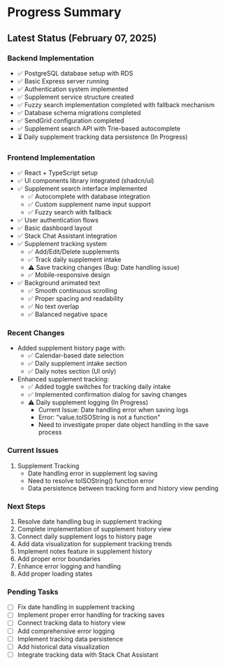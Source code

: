 # Progress Summary

## Latest Status (February 07, 2025)

### Backend Implementation
- ✅ PostgreSQL database setup with RDS
- ✅ Basic Express server running
- ✅ Authentication system implemented
- ✅ Supplement service structure created
- ✅ Fuzzy search implementation completed with fallback mechanism
- ✅ Database schema migrations completed
- ✅ SendGrid configuration completed
- ✅ Supplement search API with Trie-based autocomplete
- ⏳ Daily supplement tracking data persistence (In Progress)

### Frontend Implementation
- ✅ React + TypeScript setup
- ✅ UI components library integrated (shadcn/ui)
- ✅ Supplement search interface implemented
  - ✅ Autocomplete with database integration
  - ✅ Custom supplement name input support
  - ✅ Fuzzy search with fallback
- ✅ User authentication flows
- ✅ Basic dashboard layout
- ✅ Stack Chat Assistant integration
- ✅ Supplement tracking system
  - ✅ Add/Edit/Delete supplements
  - ✅ Track daily supplement intake
  - ⚠️ Save tracking changes (Bug: Date handling issue)
  - ✅ Mobile-responsive design
- ✅ Background animated text
  - ✅ Smooth continuous scrolling
  - ✅ Proper spacing and readability
  - ✅ No text overlap
  - ✅ Balanced negative space

### Recent Changes
- Added supplement history page with:
  - ✅ Calendar-based date selection
  - ✅ Daily supplement intake section
  - ✅ Daily notes section (UI only)
- Enhanced supplement tracking:
  - ✅ Added toggle switches for tracking daily intake
  - ✅ Implemented confirmation dialog for saving changes
  - ⚠️ Daily supplement logging (In Progress)
    - Current Issue: Date handling error when saving logs
    - Error: "value.toISOString is not a function"
    - Need to investigate proper date object handling in the save process

### Current Issues
1. Supplement Tracking
   - Date handling error in supplement log saving
   - Need to resolve toISOString() function error
   - Data persistence between tracking form and history view pending

### Next Steps
1. Resolve date handling bug in supplement tracking
2. Complete implementation of supplement history view
3. Connect daily supplement logs to history page
4. Add data visualization for supplement tracking trends
5. Implement notes feature in supplement history
6. Add proper error boundaries
7. Enhance error logging and handling
8. Add proper loading states

### Pending Tasks
- [ ] Fix date handling in supplement tracking
- [ ] Implement proper error handling for tracking saves
- [ ] Connect tracking data to history view
- [ ] Add comprehensive error logging
- [ ] Implement tracking data persistence
- [ ] Add historical data visualization
- [ ] Integrate tracking data with Stack Chat Assistant